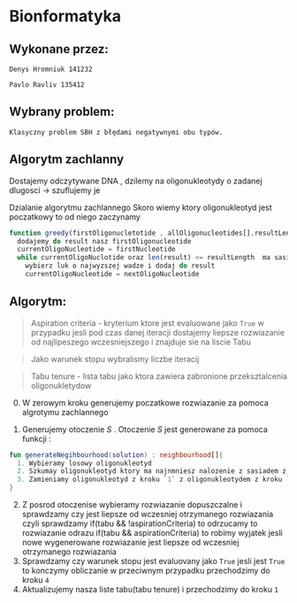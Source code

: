 # Bionformatyka


## Wykonane przez:
```
Denys Hromniuk 141232

Pavlo Ravliv 135412
```
## Wybrany problem:
```
Klasyczny problem SBH z błędami negatywnymi obu typów.
```


## Algorytm zachlanny

Dostajemy odczytywane DNA , dzilemy na oligonukleotydy o zadanej dlugosci  -> szuflujemy je


Dzialanie algorytmu zachlannego
Skoro wiemy ktory oligonukleotyd jest poczatkowy to od niego zaczynamy
```typescript
function greedy(firstOligonucletotide , allOligonucleotides[],resultLenght): result
  dodajemy do result nasz firstOligonucleotide
  currentOligoNucleotide = firstNucleotide
  while currentOligoNuclotide oraz len(result) <= resultLength  ma sasiedztwo
    wybierz luk o najwyzszej wadze i dodaj do result
    currentOligoNucleotide = nextOligoNucleotide
```

## Algorytm:

> Aspiration criteria - kryterium ktore jest evaluowane jako `True` w przypadku jesli pod czas danej iteracji dostajemy liepsze rozwiazanie od najlipeszego wczesniejszego i znajduje sie na liscie Tabu

> Jako warunek stopu wybralismy liczbe iteracij

> Tabu tenure - lista tabu jako ktora zawiera zabronione przeksztalcenia oligonukletydow


0. W zerowym kroku generujemy poczatkowe rozwiazanie za pomoca algrotymu zachlannego

1. Generujemy otoczenie $S$ . Otoczenie $S$ jest generowane za pomoca funkcji :
 ```kotlin 
 fun generateNegihbourhood(solution) : neighbourhood[]{
   1. Wybieramy losowy oligonukleotyd
   2. Szkumay oligonukleotyd ktory ma najnmniesz nalozenie z sasiadem z lewej strony i z sasiadem z prawj strony.
   3. Zamieniamy oligonukleotyd z kroku `1` z oligonukleotydem z kroku `2` lub wymieniamy oligonukleotyd z kroku `2` lub losujemy inny oligonukleotyd jesli sie nie da je zamienic miejscami
 }
  ```

2. Z posrod otoczenise wybieramy rozwiazanie dopuszczalne  i sprawdzamy czy jest liepsze od wczesniej otrzymanego rozwiazania
czyli sprawdzamy if(tabu && !aspirationCriteria) to odrzucamy to rozwiazanie odrazu 
if(tabu && aspirationCriteria) to robimy wyjatek jesli nowe wygenerowane rozwiazanie jest liepsze od wczesniej otrzymanego rozwiazania
3. Sprawdzamy czy warunek stopu jest evaluovany jako `True` jesli jest `True` to konczymy obliczanie w przeciwnym przypadku przechodzimy do kroku `4`
4.  Aktualizujemy nasza liste tabu(tabu tenure) i przechodzimy do kroku `1`